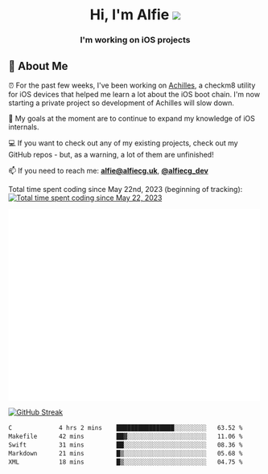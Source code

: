 <h1 align="center">Hi, I'm Alfie <img src="https://raw.githubusercontent.com/MartinHeinz/MartinHeinz/master/wave.gif" width="30px"></h1>
<h3 align="center">I'm working on iOS projects</h3>


## 📖 About Me

⏰ For the past few weeks, I've been working on [Achilles](https://github.com/alfiecg24/Achilles), a checkm8 utility for iOS devices that helped me learn a lot about the iOS boot chain. I'm now starting a private project so development of Achilles will slow down.

🎯 My goals at the moment are to  continue to expand my knowledge of iOS internals.

💻 If you want to check out any of my existing projects, check out my GitHub repos - but, as a warning, a lot of them are unfinished!

📫 If you need to reach me: **alfie@alfiecg.uk**, **[@alfiecg_dev](https://twitter.com/alfiecg_dev)**

Total time spent coding since May 22nd, 2023 (beginning of tracking): [![Total time spent coding since May 22, 2023](https://wakatime.com/badge/user/61592169-b9cf-4af8-b6fa-8ac7d4369b01.svg)](https://wakatime.com/@61592169-b9cf-4af8-b6fa-8ac7d4369b01)


<img align="center" src="/github-metrics.svg" alt="Metrics" width="500">

[![GitHub Streak](https://streak-stats.demolab.com/?user=alfiecg24)](https://git.io/streak-stats)

<!--START_SECTION:waka-->

```txt
C             4 hrs 2 mins    ████████████████░░░░░░░░░   63.52 %
Makefile      42 mins         ██▓░░░░░░░░░░░░░░░░░░░░░░   11.06 %
Swift         31 mins         ██░░░░░░░░░░░░░░░░░░░░░░░   08.36 %
Markdown      21 mins         █▒░░░░░░░░░░░░░░░░░░░░░░░   05.68 %
XML           18 mins         █▒░░░░░░░░░░░░░░░░░░░░░░░   04.75 %
```

<!--END_SECTION:waka-->
